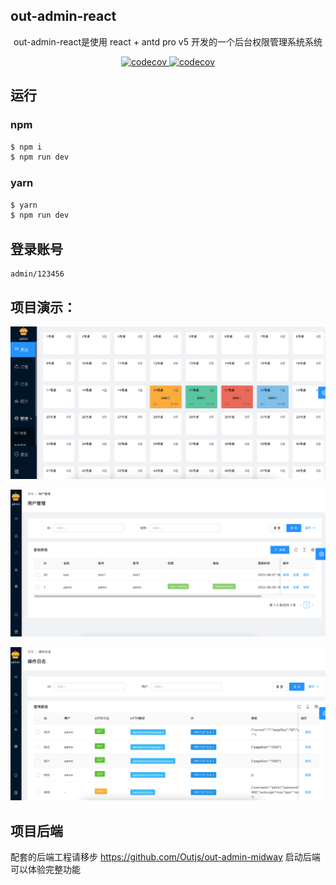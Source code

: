 ## out-admin-react

<p align="center">out-admin-react是使用 react + antd pro v5 开发的一个后台权限管理系统系统
<p align="center">
  <a href="https://github.com/Outjs/out-admin-midway" target="_blank">
    <img src="https://img.shields.io/badge/version-1.0.0-green#:~:text=version-,version,-1.0.0" alt="codecov" />
  </a>
  <a href="https://github.com/Outjs/out-admin-midway/blob/master/LICENSE" target="_blank">
    <img src="https://img.shields.io/crates/l/MIT?label=license&logo=MIT" alt="codecov" />
  </a>
</p>

## 运行

### npm

```bash
$ npm i
$ npm run dev
```

### yarn

```bash
$ yarn
$ npm run dev
```

## 登录账号

```
admin/123456
```

## 项目演示：

![image](https://github.com/Outjs/static/blob/main/outjs/ui-3.png)

![image](https://github.com/Outjs/static/blob/main/outjs/ui-1.png)

![image](https://github.com/Outjs/static/blob/main/outjs/ui-2.png)

## 项目后端

配套的后端工程请移步 https://github.com/Outjs/out-admin-midway
启动后端可以体验完整功能
